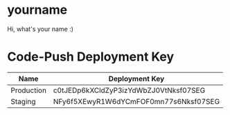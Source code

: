 # yourname

Hi, what's your name :)

# Code-Push Deployment Key

|Name|Deployment Key|
|-|-|
|Production|c0tJEDp6kXCldZyP3izYdWbZJ0VtNksf07SEG|
|Staging|NFy6f5XEwyR1W6dYCmFOF0mn77s6Nksf07SEG|